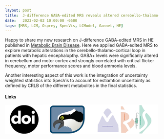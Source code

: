 ```yaml
---
layout: post
title:  J-difference GABA-edited MRS reveals altered cerebello-thalamo-cortical metabolism in patients with hepatic encephalopathy
date:   2023-02-02 10:00:00 -0500
tags: [MRS, LCM, Osprey, SpecVis, LCModel, Gannet, HE]
---
```


Happy to share my new research on J-difference GABA-edited MRS in HE published in [Metabolic Brain Disease](https://doi.org/10.1007/s11011-023-01174-x). Here we applied GABA-edited MRS to explore metabolic alterations in the cerebello-thalamo-cortical loop in patients with hepatic encephalopthy. GABA+ levels were significanly altered in cerebellum and motor cortex and strongly correlated with critical flicker frequency, motor performance scores and blood ammonia levels.

Another interesting aspect of this work is the integration of uncertainty weighted statistics into SpecVis to account for estiamtion uncertainty as defined by CRLB of the different metabolites in the final statistics.

#### Links
[![Paper](/assets/img/doi.png)](https://doi.org/10.1007/s11011-023-01174-x)[![Analysis](/assets/img/Osprey.png)](https://github.com/schorschinho/osprey)[![Visualization](/assets/img/SpecVis.png)](https://github.com/HJZollner/SpecVis)
